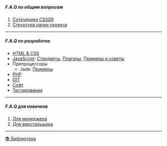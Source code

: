 ##### F.A.Q по общим вопросам

1. [Сотрудники CSSSR](https://github.com/CSSSR/presidium/wiki/)
2. [Структура папки проекта](https://github.com/CSSSR/presidium/wiki/Структура-папки-проекта)


***

##### F.A.Q по разработке
* [HTML & CSS](https://github.com/CSSSR/sputnik/wiki/html-&-css)
* [JavaScript](https://github.com/CSSSR/sputnik/wiki/js): [Стандарты](https://github.com/CSSSR/sputnik/wiki/JS-Code-Style), [Плагины](https://github.com/CSSSR/sputnik/wiki/JS-Plugins), [Примеры и советы](https://github.com/CSSSR/sputnik/wiki/Примеры-и-советы)
* Препроцессоры
  * Jade: [Примеры](https://github.com/CSSSR/sputnik/wiki/Jade:-Примеры)
* [PHP](https://github.com/CSSSR/sputnik/wiki/php)
* [GIT](https://github.com/CSSSR/sputnik/wiki/git)
* [Софт](https://github.com/CSSSR/sputnik/wiki/Софт)
* [Тестирование](https://github.com/CSSSR/sputnik/wiki/test)


***

##### F.A.Q для новичков
1. [Для менеджера](https://github.com/CSSSR/sputnik/wiki/manager)
2. [Для верстальщика](https://github.com/CSSSR/sputnik/wiki/coder)


***
[:books:  Библиотека](https://github.com/CSSSR/sputnik/wiki/Библиотека)
